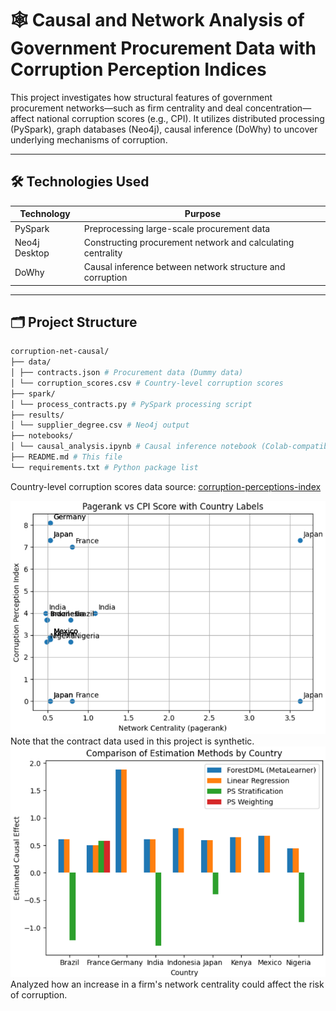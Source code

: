 # 🕸️ Causal and Network Analysis of Government Procurement Data with Corruption Perception Indices

This project investigates how structural features of government procurement networks—such as firm centrality and deal concentration—affect national corruption scores (e.g., CPI). It utilizes distributed processing (PySpark), graph databases (Neo4j), causal inference (DoWhy) to uncover underlying mechanisms of corruption.

---

## 🛠️ Technologies Used

| Technology      | Purpose                                          |
|------------------|--------------------------------------------------|
| PySpark          | Preprocessing large-scale procurement data       |
| Neo4j Desktop  | Constructing procurement network and calculating centrality |
| DoWhy   | Causal inference between network structure and corruption |

---

## 🗂️ Project Structure
```bash
corruption-net-causal/
├── data/
│ ├── contracts.json # Procurement data (Dummy data)
│ └── corruption_scores.csv # Country-level corruption scores
├── spark/
│ └── process_contracts.py # PySpark processing script
├── results/
│ └── supplier_degree.csv # Neo4j output
├── notebooks/
│ └── causal_analysis.ipynb # Causal inference notebook (Colab-compatible)
├── README.md # This file
└── requirements.txt # Python package list
```
Country-level corruption scores data source: [corruption-perceptions-index](https://github.com/datasets/corruption-perceptions-index/blob/cpi-dataflows/data/cpi.csv)

![01](imgs/01.png)
Note that the contract data used in this project is synthetic.
![02](imgs/02.png)
Analyzed how an increase in a firm's network centrality could affect the risk of corruption.
